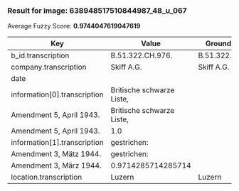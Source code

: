 ### Result for image: 638948517510844987_48_u_067
Average Fuzzy Score: **0.9744047619047619**
<small>

| Key | Value | Ground Truth | Score |
| --- | --- | --- | --- |
| b_id.transcription | B.51.322.CH.976. | B.51.322.GB.976. | 0.875 |
| company.transcription | Skiff A.G. | Skiff A.G. | 1.0 |
| date |  |  | 1.0 |
| information[0].transcription | Britische schwarze Liste,
Amendment 5, April 1943. | Britische schwarze Liste,
Amendment 5, April 1943. | 1.0 |
| information[1].transcription | gestrichen:
Amendment 3, Mätz 1944. | gestrichen:
Amendment 3, März 1944. | 0.9714285714285714 |
| location.transcription | Luzern | Luzern | 1.0 |

</small>
